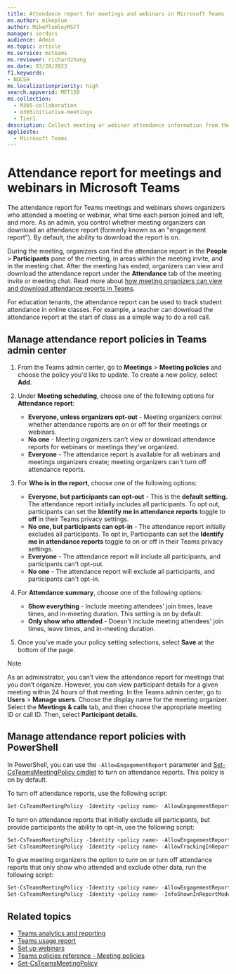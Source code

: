 ```yaml
---
title: Attendance report for meetings and webinars in Microsoft Teams
ms.author: mikeplum
author: MikePlumleyMSFT
manager: serdars
audience: Admin
ms.topic: article
ms.service: msteams
ms.reviewer: richardzhang
ms.date: 03/28/2023
f1.keywords:
- NOCSH
ms.localizationpriority: high
search.appverid: MET150
ms.collection: 
  - M365-collaboration
  - m365initiative-meetings
  - Tier1
description: Collect meeting or webinar attendance information from the attendance report in Microsoft Teams. The attendance report shows join times, leave times, and in-meeting duration by attendee.
appliesto: 
  - Microsoft Teams 
---
```


# Attendance report for meetings and webinars in Microsoft Teams

The attendance report for Teams meetings and webinars shows organizers who attended a meeting or webinar, what time each person joined and left, and more. As an admin, you control whether meeting organizers can download an attendance report (formerly known as an "engagement report"). By default, the ability to download the report is on.

During the meeting, organizers can find the attendance report in the **People** > **Participants** pane of the meeting, in areas within the meeting invite, and in the meeting chat. After the meeting has ended, organizers can view and download the attendance report under the **Attendance** tab of the meeting invite or meeting chat. Read more about [how meeting organizers can view and download attendance reports in Teams](https://support.microsoft.com/office/ae7cf170-530c-47d3-84c1-3aedac74d310).

For education tenants, the attendance report can be used to track student attendance in online classes. For example, a teacher can download the attendance report at the start of class as a simple way to do a roll call.

## Manage attendance report policies in Teams admin center

1. From the Teams admin center, go to **Meetings** > **Meeting policies** and choose the policy you'd like to update. To create a new policy, select **Add**.
1. Under **Meeting scheduling**, choose one of the following options for **Attendance report**:
    - **Everyone, unless organizers opt-out** - Meeting organizers control whether attendance reports are on or off for their meetings or webinars.
    - **No one** - Meeting organizers can't view or download attendance reports for webinars or meetings they've organized.
    - **Everyone** - The attendance report is available for all webinars and meetings organizers create; meeting organizers can't turn off attendance reports.

1. For **Who is in the report**, choose one of the following options:
    - **Everyone, but participants can opt-out** -  This is the **default setting.** The attendance report initially includes all participants. To opt out, participants can set the **Identify me in attendance reports** toggle to **off** in their Teams privacy settings.
    - **No one, but participants can opt-in** - The attendance report initially excludes all participants. To opt in, Participants can set the **Identify me in attendance reports** toggle to on or off in their Teams privacy settings.
    - **Everyone** - The attendance report will include all participants, and participants can't opt-out.
    - **No one** - The attendance report will exclude all participants, and participants can't opt-in.
1. For **Attendance summary**, choose one of the following options:
    - **Show everything** - Include meeting attendees' join times, leave times, and in-meeting duration. This setting is on by default.
    - **Only show who attended** - Doesn't include meeting attendees' join times, leave times, and in-meeting duration.
1. Once you've made your policy setting selections, select **Save** at the bottom of the page.

> [!NOTE]
> As an administrator, you can’t view the attendance report for meetings that you don’t organize. However, you can view participant details for a given meeting within 24 hours of that meeting. In the Teams admin center, go to **Users** > **Manage users**. Choose the display name for the meeting organizer. Select the **Meetings & calls** tab, and then choose the appropriate meeting ID or call ID. Then, select **Participant details**.

## Manage attendance report policies with PowerShell

In PowerShell, you can use the `-AllowEngagementReport` parameter and [Set-CsTeamsMeetingPolicy cmdlet](/powershell/module/skype/set-csteamsmeetingpolicy) to turn on attendance reports. This policy is on by default.

To turn off attendance reports, use the following script:

```powershell
Set-CsTeamsMeetingPolicy -Identity <policy name> -AllowEngagementReport Disabled
```

To turn on attendance reports that initially exclude all participants, but provide participants the ability to opt-in, use the following script:

```powershell
Set-CsTeamsMeetingPolicy -Identity <policy name> -AllowEngagementReport ForceEnabled
Set-CsTeamsMeetingPolicy -Identity <policy name> -AllowTrackingInReport DisabledUserOverride
```

To give meeting organizers the option to turn on or turn off attendance reports that only show who attended and exclude other data, run the following script:

```powershell
Set-CsTeamsMeetingPolicy -Identity <policy name> -AllowEngagementReport Enabled
Set-CsTeamsMeetingPolicy -Identity <policy name> -InfoShownInReportMode identityOnly
```

## Related topics

- [Teams analytics and reporting](teams-reporting-reference.md)
- [Teams usage report](teams-usage-report.md)
- [Set up webinars](../set-up-webinars.md)
- [Teams policies reference - Meeting policies](../settings-policies-reference.md#meeting-policies)
- [Set-CsTeamsMeetingPolicy](/powershell/module/skype/set-csteamsmeetingpolicy)
